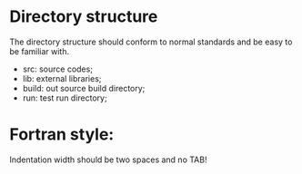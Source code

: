 # Directory structure

The directory structure should conform to normal standards and be easy to be familiar with.

- src: source codes;
- lib: external libraries;
- build: out source build directory;
- run: test run directory;

# Fortran style:

Indentation width should be two spaces and no TAB!
